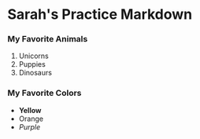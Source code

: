 # Sarah's Practice Markdown

### My Favorite Animals
1. Unicorns
2. Puppies
3. Dinosaurs

### My Favorite Colors
- **Yellow**
- Orange
- _Purple_
